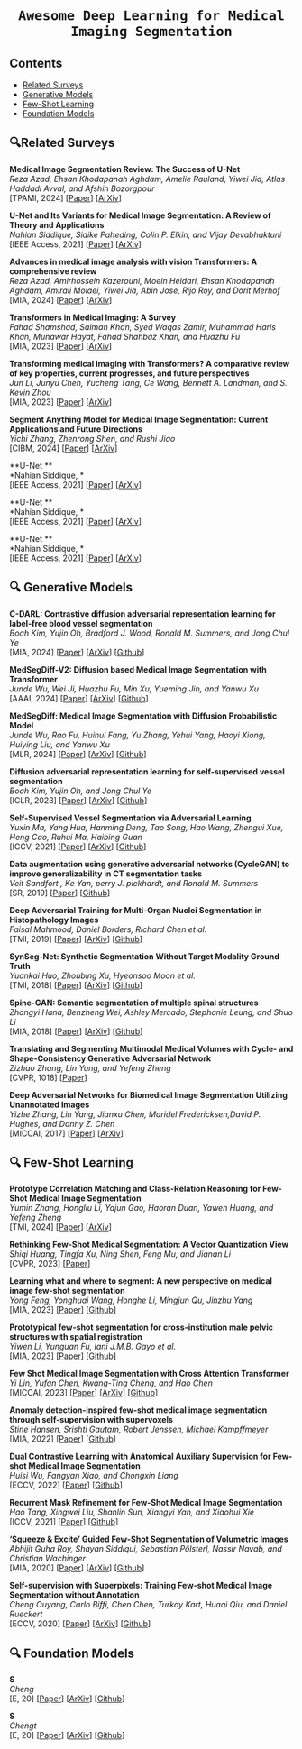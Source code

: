 # <p align=center>`Awesome Deep Learning for Medical Imaging Segmentation`</p> # 


## Contents
- [Related Surveys](#related-surveys)
- [Generative Models](#-generative-models)
- [Few-Shot Learning](#-few-shot-learning)
- [Foundation Models](#-foundation-models)



## 🔍Related Surveys

**Medical Image Segmentation Review: The Success of U-Net** \
*Reza Azad, Ehsan Khodapanah Aghdam, Amelie Rauland, Yiwei Jia, Atlas Haddadi Avval, and Afshin Bozorgpour* <br>
[TPAMI, 2024] [[Paper](https://ieeexplore.ieee.org/abstract/document/10643318)] [[ArXiv](https://arxiv.org/pdf/2211.14830)]

**U-Net and Its Variants for Medical Image Segmentation: A Review of Theory and Applications** \
*Nahian Siddique, Sidike Paheding, Colin P. Elkin, and Vijay Devabhaktuni* <br>
[IEEE Access, 2021] [[Paper](https://ieeexplore.ieee.org/document/9446143)] [[ArXiv](https://arxiv.org/abs/2011.01118)]

**Advances in medical image analysis with vision Transformers: A comprehensive review** \
*Reza Azad, Amirhossein Kazerouni, Moein Heidari, Ehsan Khodapanah Aghdam, Amirali Molaei, Yiwei Jia, Abin Jose, Rijo Roy, and Dorit Merhof* <br>
[MIA, 2024] [[Paper](https://www.sciencedirect.com/science/article/abs/pii/S1361841523002608)] [[ArXiv](https://arxiv.org/pdf/2301.03505)]

**Transformers in Medical Imaging: A Survey** \
*Fahad Shamshad, Salman Khan, Syed Waqas Zamir, Muhammad Haris Khan, Munawar Hayat, Fahad Shahbaz Khan, and Huazhu Fu* <br>
[MIA, 2023] [[Paper](https://www.sciencedirect.com/science/article/abs/pii/S1361841523000634)] [[ArXiv](https://arxiv.org/pdf/2201.09873)]

**Transforming medical imaging with Transformers? A comparative review of key properties, current progresses, and future perspectives** \
*Jun Li, Junyu Chen, Yucheng Tang, Ce Wang, Bennett A. Landman, and S. Kevin Zhou* <br>
[MIA, 2023] [[Paper](https://www.sciencedirect.com/science/article/abs/pii/S1361841523000233)] [[ArXiv](https://pdf.sciencedirectassets.com/272154/1-s2.0-S1361841522X00091/1-s2.0-S1361841523000233/am.pdf?X-Amz-Security-Token=IQoJb3JpZ2luX2VjEAoaCXVzLWVhc3QtMSJHMEUCIHQ4wUzAf7F628jZcWk1fJe%2Fnj9Ubmstw%2BaCOhxBylCoAiEA4iZ56MtIMwm4Z287tytVL7ME8SyjM%2BxSH0bhyYF5WzAqswUIExAFGgwwNTkwMDM1NDY4NjUiDH8Yfo0mc%2B6b0hKTlCqQBQx1I0a76ia%2B%2F%2BkKlkPhKuanz9mBAiFn6YVF0%2FRkOHpuL5ytJdiYIfG20cBieLBFYmQhokhOJsBTKp3EJCeeUPWGbs1QIluPuznhn8ddyACvfnoi6LjL%2B5u%2BjcF0bi1F9I9zoNWC7Tf1PAPb14oucPkcYSdsTvwgvkfZEFxhVOOS7Z1dVCxoeTQxmXueZkD44WZlOBYyoOHcosSYsW0QQBTlFlyNf7kipkMt%2Fvie81NIkGG6eJ5gZPfPdf5pEwQab9%2BZ707WcQjF3k73AUtmKxX6WX3X8%2FY16HRPqyMg8FV%2BWXjPne95XxVlnxLME4jZtEcZj1owwClHUXCjrqO4q%2B1bb7dvbsHnMWzcgMPp00YaeZMNhK1YrypbmaivyNYzZX2S6mrlIoiBCLp%2BxRcGtpYcNVEyd8o0h6WUBfY53WJ72DbRvZg%2BfhVEsMGmoXa8lkX16EDGKbTHabYt02HZsUSrWw26LdwaAyo0%2FXowG%2F2VTiv%2FQ6GskmiGSDavz9sQGtuNmieOW3S%2FvmUHQbO2gjBh%2F%2BKu9CB5fPveviaWi7VroGPacud59LToBGJ23T%2BtjhVmJsM%2Bhl4VbGGqlS6hcEZfAnibkXS4e7AeibtCzxM7OLteVzLc%2BgfvHsRmMmgriHdf93qvNdSDd9wsZ8V%2FGmD1%2FnqA3R2LptF0FMc5VZpKWR1UGiQwWMW8sM0%2B7ZR5enC%2FFHwhqXHk3yti9NfmNcHZOoodTlRPpX89f2wRFf9Gmx943rHP8pADPweovxtc9hADaHCFr8G2A4fiWPQnBf%2B9TSt4BwInuOniAO0KZKrdJ3AXHYjWoczOzjoaw9yOB0mbQeqt1PrHIpR9dlsHfa1gLekMxjPrcKdLjD0EA580MLG8zbwGOrEBblX0LKXCn%2Bd75E32D1DilmV7C%2Bp%2Bro1jZy6V0w1ccnsBrdpKYzXL%2FuqX5jYfT4JGdQ1aJklOj63az%2FrXoFKp5utNMrHkUyjqfehuvnip9pheeVB0ny5KTe002rAxdMPoGer8LdPIHbBZAnBA7IQATNl1DqmkxWwMh9vsmM6%2Fx6P3MWDQ1xJr9PEtpt08xWG3Zv0dEDHmLoa1B9tgCt7K1hv8Rp0yQbTbhEm5IpMP1n%2BM&X-Amz-Algorithm=AWS4-HMAC-SHA256&X-Amz-Date=20250124T100550Z&X-Amz-SignedHeaders=host&X-Amz-Expires=300&X-Amz-Credential=ASIAQ3PHCVTYSNCXSZT3%2F20250124%2Fus-east-1%2Fs3%2Faws4_request&X-Amz-Signature=c8cd7d35dc372d5a5f70cf6b092fe2b15a2f156ed875785d916c60ca1266456b&hash=c528c97cdcbcc14f5e11678971a4bc42a90e8728135225c8bd57912979174485&host=68042c943591013ac2b2430a89b270f6af2c76d8dfd086a07176afe7c76c2c61&pii=S1361841523000233&tid=pdf-34ef9cd5-23ae-47df-a075-b3e4e08e6525&sid=97a4015c444cb848688b7fe7f1fbf3147b03gxrqb&type=client)]

**Segment Anything Model for Medical Image Segmentation: Current Applications and Future Directions** \
*Yichi Zhang, Zhenrong Shen, and Rushi Jiao* <br>
[CIBM, 2024] [[Paper](https://www.sciencedirect.com/science/article/abs/pii/S0010482524003226)] [[ArXiv](https://arxiv.org/pdf/2401.03495)]

**U-Net ** \
*Nahian Siddique, * <br>
[IEEE Access, 2021] [[Paper]()] [[ArXiv]()]


**U-Net ** \
*Nahian Siddique, * <br>
[IEEE Access, 2021] [[Paper]()] [[ArXiv]()]


**U-Net ** \
*Nahian Siddique, * <br>
[IEEE Access, 2021] [[Paper]()] [[ArXiv]()]




<!--- Theory --->
## 🔍 Generative Models

**C-DARL: Contrastive diffusion adversarial representation learning for label-free blood vessel segmentation** \
*Boah Kim, Yujin Oh, Bradford J. Wood, Ronald M. Summers, and Jong Chul Ye* <br>
[MIA, 2024] [[Paper](https://www.sciencedirect.com/science/article/abs/pii/S1361841523002827)] [[ArXiv](https://arxiv.org/pdf/2308.00193)] [[Github](https://github.com/boahK/MEDIA_CDARL)]

**MedSegDiff-V2: Diffusion based Medical Image Segmentation with Transformer** \
*Junde Wu, Wei Ji, Huazhu Fu, Min Xu, Yueming Jin, and Yanwu Xu* <br>
[AAAI, 2024] [[Paper](https://ojs.aaai.org/index.php/AAAI/article/view/28418)] [[ArXiv](https://ojs.aaai.org/index.php/AAAI/article/view/28418)] [[Github](https://github.com/MedicineToken/MedSegDiff)]

**MedSegDiff: Medical Image Segmentation with Diffusion Probabilistic Model** \
*Junde Wu, Rao Fu, Huihui Fang, Yu Zhang, Yehui Yang, Haoyi Xiong, Huiying Liu, and Yanwu Xu* <br>
[MLR, 2024] [[Paper](https://proceedings.mlr.press/v227/wu24a.html)] [[ArXiv](https://proceedings.mlr.press/v227/wu24a/wu24a.pdf)] [[Github](https://github.com/MedicineToken/MedSegDiff)]

**Diffusion adversarial representation learning for self-supervised vessel segmentation** \
*Boah Kim, Yujin Oh, and Jong Chul Ye* <br>
[ICLR, 2023] [[Paper](https://openreview.net/forum?id=H0gdPxSwkPb)] [[ArXiv](https://arxiv.org/pdf/2209.14566)] [[Github](https://github.com/boahK/DARL)]

**Self-Supervised Vessel Segmentation via Adversarial Learning** \
*Yuxin Ma, Yang Hua, Hanming Deng, Tao Song, Hao Wang, Zhengui Xue, Heng Cao, Ruhui Ma, Haibing Guan* <br>
[ICCV, 2021] [[Paper](https://openaccess.thecvf.com/content/ICCV2021/html/Ma_Self-Supervised_Vessel_Segmentation_via_Adversarial_Learning_ICCV_2021_paper.html)] [[ArXiv](https://openaccess.thecvf.com/content/ICCV2021/papers/Ma_Self-Supervised_Vessel_Segmentation_via_Adversarial_Learning_ICCV_2021_paper.pdf)] [[Github](https://github.com/AISIGSJTU/SSVS)]

**Data augmentation using generative adversarial networks (CycleGAN) to improve generalizability in CT segmentation tasks** \
*Veit Sandfort , Ke Yan, perry J. pickhardt, and Ronald M. Summers* <br>
[SR, 2019] [[Paper](https://www.nature.com/articles/s41598-019-52737-x)] [[Github](https://github.com/hansen7/CT_Contrast_CycleGAN)]

**Deep Adversarial Training for Multi-Organ Nuclei Segmentation in Histopathology Images** \
*Faisal Mahmood, Daniel Borders, Richard Chen et al.* <br>
[TMI, 2019] [[Paper](https://ieeexplore.ieee.org/abstract/document/8756037/)] [[ArXiv](https://www.ncbi.nlm.nih.gov/pmc/articles/PMC8588951/)] [[Github](https://github.com/faisalml/NucleiSegmentation)]

**SynSeg-Net: Synthetic Segmentation Without Target Modality Ground Truth** \
*Yuankai Huo, Zhoubing Xu, Hyeonsoo Moon et al.* <br>
[TMI, 2018] [[Paper](https://ieeexplore.ieee.org/abstract/document/8494797)] [[ArXiv](https://arxiv.org/abs/1810.06498)] [[Github](https://github.com/MASILab/SynSeg-Net)]

**Spine-GAN: Semantic segmentation of multiple spinal structures** \
*Zhongyi Hana, Benzheng Wei, Ashley Mercado, Stephanie Leung, and Shuo Li* <br>
[MIA, 2018] [[Paper](https://www.sciencedirect.com/science/article/abs/pii/S136184151830642X)] [[ArXiv](https://drive.google.com/file/d/1CwXjadj3GHzjGQ6ox76TgOit3UQ8AvPu/view)] [[Github](https://github.com/zhyhan/Spine-GAN/)]

**Translating and Segmenting Multimodal Medical Volumes with Cycle- and Shape-Consistency Generative Adversarial Network** \
*Zizhao Zhang, Lin Yang, and Yefeng Zheng* <br>
[CVPR, 1018] [[Paper](https://openaccess.thecvf.com/content_cvpr_2018/papers/Zhang_Translating_and_Segmenting_CVPR_2018_paper.pdf)] 

**Deep Adversarial Networks for Biomedical Image Segmentation Utilizing Unannotated Images** \
*Yizhe Zhang, Lin Yang, Jianxu Chen, Maridel Fredericksen,David P. Hughes, and Danny Z. Chen* <br>
[MICCAI, 2017] [[Paper](https://link.springer.com/chapter/10.1007/978-3-319-66179-7_47)] [[ArXiv](https://www.researchgate.net/profile/Yizhe-Zhang-11/publication/319460791_Deep_Adversarial_Networks_for_Biomedical_Image_Segmentation_Utilizing_Unannotated_Images/links/59c9163fa6fdccc71929d61b/Deep-Adversarial-Networks-for-Biomedical-Image-Segmentation-Utilizing-Unannotated-Images.pdf)]




<!--- Few-Shot Learning --->
## 🔍 Few-Shot Learning


**Prototype Correlation Matching and Class-Relation Reasoning for Few-Shot Medical Image Segmentation** \
*Yumin Zhang, Hongliu Li, Yajun Gao, Haoran Duan, Yawen Huang, and Yefeng Zheng* <br>
[TMI, 2024] [[Paper](https://ieeexplore.ieee.org/abstract/document/10553387)] [[ArXiv](https://arxiv.org/pdf/2406.05054)] 

**Rethinking Few-Shot Medical Segmentation: A Vector Quantization View** \
*Shiqi Huang, Tingfa Xu, Ning Shen, Feng Mu, and Jianan Li* <br>
[CVPR, 2023] [[Paper](https://openaccess.thecvf.com/content/CVPR2023/html/Huang_Rethinking_Few-Shot_Medical_Segmentation_A_Vector_Quantization_View_CVPR_2023_paper.html?ref=https://githubhelp.com)]

**Learning what and where to segment: A new perspective on medical image few-shot segmentation** \
*Yong Feng, Yonghuai Wang, Honghe Li, Mingjun Qu, Jinzhu Yang* <br>
[MIA, 2023] [[Paper](https://www.sciencedirect.com/science/article/pii/S1361841523000944)] [[Github](https://github.com/warmestwind/RAPNet)]

**Prototypical few-shot segmentation for cross-institution male pelvic structures with spatial registration** \
*Yiwen Li, Yunguan Fu, Iani J.M.B. Gayo et al.* <br>
[MIA, 2023] [[Paper](https://www.sciencedirect.com/science/article/pii/S1361841523001950)] [[Github](https://github.com/kate-sann5100/CrossInstitutionFewShotSegmentation)]

**Few Shot Medical Image Segmentation with Cross Attention Transformer** \
*Yi Lin, Yufan Chen, Kwang-Ting Cheng, and Hao Chen* <br>
[MICCAI, 2023] [[Paper](https://link.springer.com/chapter/10.1007/978-3-031-43895-0_22)] [[ArXiv](https://arxiv.org/pdf/2303.13867)] [[Github](https://github.com/hust-linyi/CAT-Net)]

**Anomaly detection-inspired few-shot medical image segmentation through self-supervision with supervoxels** \
*Stine Hansen, Srishti Gautam, Robert Jenssen, Michael Kampffmeyer* <br>
[MIA, 2022] [[Paper](https://www.sciencedirect.com/science/article/pii/S1361841522000378)] [[Github](https://github.com/sha168/ADNet)]


**Dual Contrastive Learning with Anatomical Auxiliary Supervision for Few-shot Medical Image Segmentation** \
*Huisi Wu, Fangyan Xiao, and Chongxin Liang* <br>
[ECCV, 2022] [[Paper](https://link.springer.com/chapter/10.1007/978-3-031-20044-1_24)] [[Github](https://github.com/cvszusparkle/AAS-DCL_FSS)]

**Recurrent Mask Refinement for Few-Shot Medical Image Segmentation** \
*Hao Tang, Xingwei Liu, Shanlin Sun, Xiangyi Yan, and Xiaohui Xie* <br>
[ICCV, 2021] [[Paper](https://openaccess.thecvf.com/content/ICCV2021/papers/Tang_Recurrent_Mask_Refinement_for_Few-Shot_Medical_Image_Segmentation_ICCV_2021_paper.pdf)] [[Github](https://github.com/uci-cbcl/RP-Net)]

**‘Squeeze & Excite’ Guided Few-Shot Segmentation of Volumetric Images** \
*Abhijit Guha Roy, Shayan Siddiqui, Sebastian Pölsterl,  Nassir Navab, and Christian Wachinger* <br>
[MIA, 2020] [[Paper](https://www.sciencedirect.com/science/article/abs/pii/S1361841519301276)] [[ArXiv](https://arxiv.org/abs/2308.16150)] [[Github](https://www.github.com/abhi4ssj/few-shot-segmentation)]

**Self-supervision with Superpixels: Training Few-shot Medical Image Segmentation without Annotation** \
*Cheng Ouyang, Carlo Biffi, Chen Chen, Turkay Kart, Huaqi Qiu, and Daniel Rueckert* <br>
[ECCV, 2020] [[Paper](https://link.springer.com/chapter/10.1007/978-3-030-58526-6_45)] [[ArXiv](https://arxiv.org/abs/2308.16150)] [[Github](https://github.com/cheng-01037/Self-supervised-Fewshot-Medical-Image-Segmentation)]




<!--- Theory --->
## 🔍 Foundation Models


**S** \
*Cheng* <br>
[E, 20] [[Paper]()] [[ArXiv]()] [[Github]()]

**S** \
*Chengt* <br>
[E, 20] [[Paper]()] [[ArXiv]()] [[Github]()]










